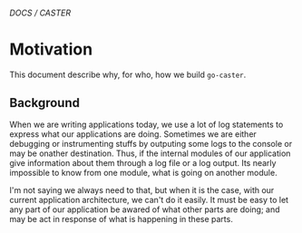 ###### DOCS / CASTER
# Motivation

This document describe why, for who, how we build `go-caster`.

## Background

When we are writing applications today, we use a lot of log statements to express what our applications are doing.
Sometimes we are either debugging or instrumenting stuffs by outputing some logs to the console or may be onather destination. Thus, if the internal modules of our application give information about them through a log file or a log output. Its nearly impossible to know from one module, what is going on another module. 

I'm not saying we always need to that, but when it is the case, with our current application architecture, we can't do it easily. It must be easy to let any part of our application be awared of what other parts are doing; and may be act in response of what is happening in these parts.